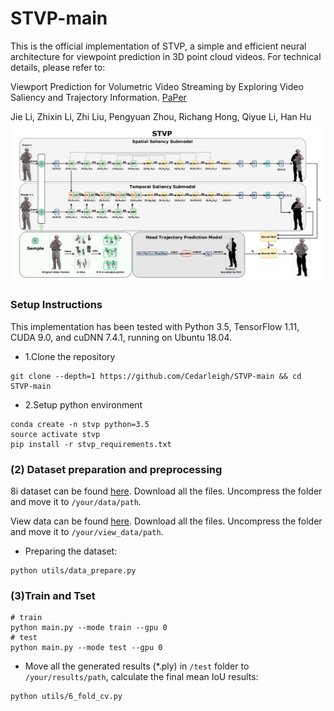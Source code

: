 # STVP-main
This is the official implementation of STVP, a simple and efficient neural architecture for viewpoint prediction in 3D point cloud videos. For technical details, please refer to:

Viewport Prediction for Volumetric Video Streaming by Exploring Video Saliency and Trajectory Information. [PaPer](https://arxiv.org/abs/2311.16462)

Jie Li, Zhixin Li, Zhi Liu, Pengyuan Zhou, Richang Hong, Qiyue Li, Han Hu
![image](imgs/overview.PNG)

### Setup Instructions
This implementation has been tested with Python 3.5, TensorFlow 1.11, CUDA 9.0, and cuDNN 7.4.1, running on Ubuntu 18.04.

- 1.Clone the repository 
```
git clone --depth=1 https://github.com/Cedarleigh/STVP-main && cd STVP-main
```
- 2.Setup python environment
```
conda create -n stvp python=3.5
source activate stvp
pip install -r stvp_requirements.txt
```
### (2) Dataset preparation and preprocessing
8i dataset can be found 
<a href="http://plenodb.jpeg.org/pc/8ilabs">here</a>. 
Download all the files. Uncompress the folder and move it to 
`/your/data/path`.

View data can be found 
<a href="https://github.com/Yong-Chen94/6DoF_Video_FoV_Dataset">here</a>. 
Download all the files. Uncompress the folder and move it to 
`/your/view_data/path`.

- Preparing the dataset:
```
python utils/data_prepare.py
```
### (3)Train and Tset
```
# train
python main.py --mode train --gpu 0
# test
python main.py --mode test --gpu 0
```
- Move all the generated results (*.ply) in `/test` folder to `/your/results/path`, calculate the final mean IoU results:
```
python utils/6_fold_cv.py
```
